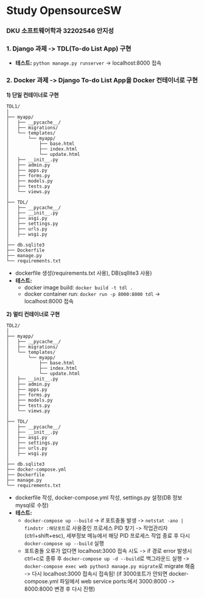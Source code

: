 # Study OpensourceSW
### DKU 소프트웨어학과 32202546 안지성
### 1. Django 과제 -> TDL(To-do List App) 구현
  - **테스트:** ```python manage.py runserver``` -> localhost:8000 접속

### 2. Docker 과제 -> Django To-do List App을 Docker 컨테이너로 구현
**1) 단일 컨테이너로 구현**
```
TDL1/
│
├── myapp/
│   ├── __pycache__/
│   ├── migrations/
│   └── templates/
│       └── myapp/
│           ├── base.html
│           ├── index.html
│           └── update.html
│   ├── __init__.py
│   ├── admin.py
│   ├── apps.py
│   ├── forms.py
│   ├── models.py
│   ├── tests.py
│   └── views.py
│
├── TDL/
│   ├── __pycache__/
│   ├── __init__.py
│   ├── asgi.py
│   ├── settings.py
│   ├── urls.py
│   ├── wsgi.py
│
├── db.sqlite3
├── Dockerfile
├── manage.py
└── requirements.txt
```
- dockerfile 생성(requirements.txt 사용), DB(sqllite3 사용)
- **테스트:**
  - docker image build: ```docker build -t tdl .```
  - docker container run: ```docker run -p 8000:8000 tdl``` -> localhost:8000 접속

**2) 멀티 컨테이너로 구현**
```
TDL2/
│
├── myapp/
│   ├── __pycache__/
│   ├── migrations/
│   └── templates/
│       └── myapp/
│           ├── base.html
│           ├── index.html
│           └── update.html
│   ├── __init__.py
│   ├── admin.py
│   ├── apps.py
│   ├── forms.py
│   ├── models.py
│   ├── tests.py
│   └── views.py
│
├── TDL/
│   ├── __pycache__/
│   ├── __init__.py
│   ├── asgi.py
│   ├── settings.py
│   ├── urls.py
│   ├── wsgi.py
│
├── db.sqlite3
├── docker-compose.yml
├── Dockerfile
├── manage.py
└── requirements.txt
```
- dockerfile 작성, docker-compose.yml 작성, settings.py 설정(DB 정보 mysql로 수정)
- **테스트:**
  - ```docker-compose up --build``` -> if 포트충돌 발생 -> ```netstat -ano | findstr :해당포트```로 사용중인 프로세스 PID 찾기
  -> 작업관리자(ctrl+shift+esc), 세부정보 메뉴에서 해당 PID 프로세스 작업 종료 후 다시 ```docker-compose up --build``` 실행
  - 포트충돌 오류가 없다면 localhost:3000 접속 시도 -> if 경로 error 발생시 ctrl+c로 종류 후 ```docker-compose up -d --build```로 백그라운드 실행
  -> ```docker-compose exec web python3 manage.py migrate```로 migrate 해줌 -> 다시 localhost:3000 접속시 접속됨!
   (if 3000포트가 안되면 docker-compose.yml 파일에서 web service ports:에서 3000:8000 -> 8000:8000 변경 후 다시 진행)
